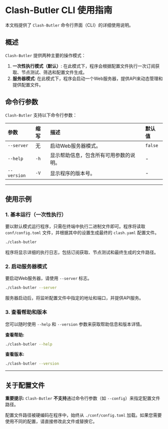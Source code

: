 # Clash-Butler CLI 使用指南

本文档提供了 `Clash-Butler` 命令行界面（CLI）的详细使用说明。

## 概述

`Clash-Butler` 提供两种主要的操作模式：

1.  **一次性执行模式（默认）**: 在此模式下，程序会根据配置文件执行一次订阅获取、节点测试、筛选和配置文件生成。
2.  **服务器模式**: 在此模式下，程序会启动一个Web服务器，提供API来动态管理和提供配置文件。

## 命令行参数

`Clash-Butler` 支持以下命令行参数：

| 参数 | 缩写 | 描述 | 默认值 |
| :--- | :--- | :--- | :--- |
| `--server` | 无 | 启动Web服务器模式。 | `false` |
| `--help` | `-h` | 显示帮助信息，包含所有可用参数的说明。 | - |
| `--version` | `-V` | 显示程序的版本号。 | - |

---

## 使用示例

### 1. 基本运行（一次性执行）

要以默认模式运行程序，只需在终端中执行二进制文件即可。程序将读取 `conf/config.toml` 文件，并根据其中的设置生成最终的 `clash.yaml` 配置文件。

```bash
./clash-butler
```

程序将显示详细的执行日志，包括订阅获取、节点测试和最终生成的文件路径。

### 2. 启动服务器模式

要启动Web服务器，请使用 `--server` 标志。

```bash
./clash-butler --server
```

服务器启动后，将监听配置文件中指定的地址和端口，并提供API服务。

### 3. 查看帮助和版本

您可以随时使用 `--help` 和 `--version` 参数来获取帮助信息和版本详情。

**查看帮助:**
```bash
./clash-butler --help
```

**查看版本:**
```bash
./clash-butler --version
```

---

## 关于配置文件

**重要提示:** `Clash-Butler` **不支持**通过命令行参数（如 `--config`）来指定配置文件路径。

配置文件路径被硬编码在程序中，始终从 `./conf/config.toml` 加载。如果您需要使用不同的配置，请直接修改此文件或替换它。